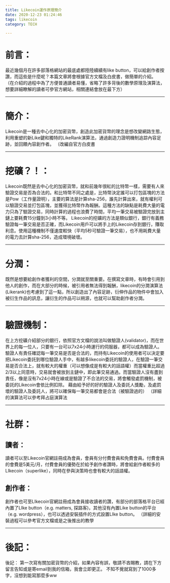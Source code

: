 ```yaml
---
title: Likecoin運作原理簡介
date: 2020-12-23 01:24:46
tags: likecoin
category: TECH

---
```


# 前言：

最近幾個月在許多部落格網站的最底處都陸陸續續有like button，可以給創作者按讚，而這些是什麼呢？本篇文章將會根據官方文檔及白皮書，做簡單的介紹。
（在介紹的過程中為了方便普通讀者易懂，省略了許多背後的數學原理及演算法，想要詳細瞭解的讀者可參官方網站，相關連結會放在最下方）

<!-- more -->

---


# 簡介：

Likecoin是一種去中心化的加密貨幣，創造此加密貨幣的理念是想改變網路生態，利用重塑的​新Like鍵​和獨特的​LikeRank演​算法，通過​創造力證明​機制追踪內容足跡，並回饋內容創作者。
（改編自官方白皮書

---

# 挖礦？！：

Likecoin既然是去中心化的加密貨幣，就和前幾年很紅的比特幣一樣，需要有人來驗證交易是否為合法的。和比特幣不同之處是，比特幣決定誰可以打包區塊的方法是Pow（工作量證明），主要的算法是計算sha-256，誰先計算出來，就有權利可以驗證交易並打包區塊，並獲得比特幣作為報酬。這種方法的缺點是耗費大量的電力只為了驗證交易，同時計算的過程也浪費了時間，平均一筆交易被驗證完放到主鏈上要耗費15分鐘到3小時不等。
Likecoin的挖礦的方法是類似銀行，銀行有義務驗證每一筆交易是否正確，而Likecoin用戶可以將手上的Likecoin存到銀行，賺取利息。使用這種機制不僅速度較快（平均5秒可驗證一筆交易），也不用耗費大量的電力去計算sha-256，造成環境破壞。

---

# 分潤：

既然是想要給創作者獲利的空間，分潤就至關重要。在撰寫文章時，有時會引用到他人的創作，而在大部分的時候，被引用者無法得到報酬，likecoin的分潤演算法(Likerank)也考慮到了這一點，所以創造出了內容足跡，衍伸作品的物件中會加入被衍生作品的訊息，讓衍生的作品可以朔源，也就可以幫助創作者分潤。

---

# 驗證機制：

在上方挖礦介紹部分的銀行，依照官方文檔的說法叫做驗證人(validator)，而在世界上的每一位人，只要有一台可以7x24小時運行的伺服器，都可以成為驗證人。
驗證人有責任確認每一筆交易是否是合法的，而持有Likecoin的使用者可以決定要把Likecoin委託到哪位驗證人手中，有越多likecoin委託的驗證人，在驗證一筆交易是否合法上，就有較大的權重（可以想像成是有較大的話語權）而當權重比超過2/3以上同意時，交易就會被放到主鏈中，即此筆交易通過。而當驗證人沒有盡到責任，像是沒有7x24小時在線或是驗證了不合法的交易，將會觸發處罰機制，被委託的Likecoin會依比例扣除。
藉由給予好的好的驗證人及委託人獎勵，及處罰壞的驗證人及委託人，將可以確保每一筆交易都會是合法（被驗證過的）
（詳細的演算法可以參考拜占庭演算法

---

# 社群：

## 讀者：

讀者可以至Likecoin官網註冊成為會員，會員有分付費會員和免費會員。付費會員的會費是5美元/月，付費會員的優勢在於給予創作者讚時，將會給創作者較多的LIkecoin（superlike），同時在參與決策時也會有較大的話語權。

## 創作者：

創作者也可至LIkecoin官網註冊成為會員接收讀者的讚，有部分的部落格平台已經內置了LIke button（e.g. matters, 探路客)，其他沒有內置Like button的平台（e.g. wordpress），也可以透過安裝插件的方式設置LIke button。
（詳細的安裝過程可以參考官方文檔或是之後推出的教學

---

# 後記：

後記：
第一次寫有關加密貨幣的介紹，如果內容有誤，敬請不吝賜教，請在下方留言告知或是寄email到我的信箱，我會立即更正。
不知不覺就寫到了1000多字，沒想到能寫那麼多ww





